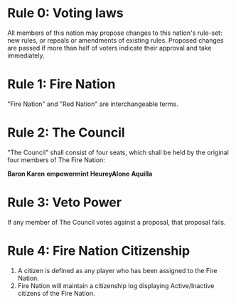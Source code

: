 # Rule 0: Voting laws
All members of this nation may propose changes to this nation's rule-set: new rules, or repeals or amendments of existing rules. Proposed changes are passed if more than half of voters indicate their approval and take immediately.

# Rule 1: Fire Nation
"Fire Nation" and "Red Nation" are interchangeable terms.

# Rule 2: The Council
"The Council" shall consist of four seats, which shall be held by the original four members of The Fire Nation:

**Baron Karen**
**empowermint**
**HeureyAlone**
**Aquilla**

# Rule 3: Veto Power
If any member of The Council votes against a proposal, that proposal fails.

# Rule 4: Fire Nation Citizenship
1. A citizen is defined as any player who has been assigned to the Fire Nation. 
2. Fire Nation will maintain a citizenship log displaying Active/Inactive citizens of the Fire Nation.
